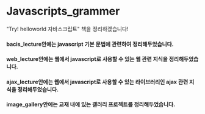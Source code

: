 # Javascripts_grammer

"Try! helloworld 자바스크립트" 책을 정리하겠습니다!

#### bacis_lecture안에는 javascript 기본 문법에 관련하여 정리해두었습니다.    
  
#### web_lecture안에는 웹에서 javascript로 사용할 수 있는 웹 관련 지식을 정리해두었습니다.  
  
#### ajax_lecture안에는 웹에서 javascript로 사용할 수 있는 라이브러리인 ajax 관련 지식을 정리해두었습니다.  
  
#### image_gallery안에는 교재 내에 있는 갤러리 프로젝트를 정리해두었습니다.  
